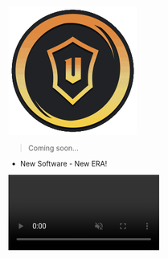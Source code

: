 ![logo](_media/logo_new.png)

> Coming soon... 

- New Software - New ERA!

<video autoplay muted loop playsinline id="bg-video">
  <source src="_media/bg_video.mp4" type="video/mp4">
</video>

<div class="video-overlay"></div>